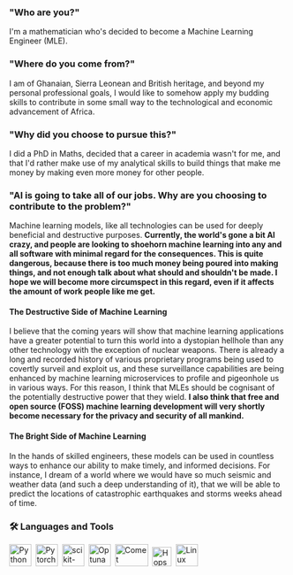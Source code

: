 ### "Who are you?"

I'm a mathematician who's decided to become a Machine Learning Engineer (MLE). 

### "Where do you come from?"
I am of Ghanaian, Sierra Leonean and British heritage, and beyond my personal professional goals, I would like to somehow apply my budding skills to contribute in some small way to the technological and economic advancement of Africa. 

### "Why did you choose to pursue this?" 
I did a PhD in Maths, decided that a career in academia wasn't for me, and that I'd rather make use of my analytical skills to build things that make me money by making even more money for other people.

### "AI is going to take all of our jobs. Why are you choosing to contribute to the problem?"
Machine learning models, like all technologies can be used for deeply beneficial and destructive purposes. **Currently, the world's gone a bit AI crazy, and people are looking to shoehorn machine learning into any and all software with minimal regard for the consequences. This is quite dangerous, because there is too much money being poured into making things, and not enough talk about what should and shouldn't be made. I hope we will become more circumspect in this regard, even if it affects the amount of work people like me get.**

#### The Destructive Side of Machine Learning
I believe that the coming years will show that machine learning applications have a greater potential to turn this world into a dystopian hellhole than any other technology with the exception of nuclear weapons. There is already a long and recorded history of various proprietary programs being used to covertly surveil and exploit us, and these surveillance capabilities are being enhanced by machine learning microservices to profile and pigeonhole us in various ways. For this reason, I think that MLEs should be cognisant of the potentially destructive power that they wield. **I also think that free and open source (FOSS) machine learning development will very shortly become necessary for the privacy and security of all mankind.**

#### The Bright Side of Machine Learning
In the hands of skilled engineers, these models can be used in countless ways to enhance our ability to make timely, and informed decisions. For instance, I dream of a world where we would have so much seismic and weather data (and such a deep understanding of it), that we will be able to predict the locations of catastrophic earthquakes and storms weeks ahead of time. 


### :hammer_and_wrench: Languages and Tools
  <img src="https://pluspng.com/img-png/python-logo-png-open-2000.png" title="Python" alt="Python" width="40" height="40"/>&nbsp;
    <img src="https://upload.wikimedia.org/wikipedia/commons/1/10/PyTorch_logo_icon.svg" title="Pytorch" alt="Pytorch" width="40" height="40"/>&nbsp; 
      <img src="https://external-content.duckduckgo.com/iu/?u=https%3A%2F%2Flogosdownload.com%2Flogo%2Fscikit-learn-logo-big.png&f=1&nofb=1&ipt=dc8109c7270108f1039f351c0c19e173c3f752eb44eb1b66c3559e7a6605ed06&ipo=images" title="scikit-learn" alt="scikit-learn" width="40" height="40"/>&nbsp; 
  <img src="https://avatars.githubusercontent.com/u/57251745?s=400&v=4" title="Optuna" alt="Optuna" width="40" height="40"/>&nbsp; 
  <img src="https://www.comet.com/images/logo_comet_light.png" title="CometML" alt="Comet" width="60" height="40"/>&nbsp; 
  <img src="https://uploads-ssl.webflow.com/618ceae2a430c960c6f6b19a/61a77bd7a2e4345dc9c999ba_Hopsworks%20Icon%20Green.png" title="Hopsworks" alt="Hopsworks" width="35" height="35"/>&nbsp; 
  <img src="https://vignette.wikia.nocookie.net/logopedia/images/0/04/Linux_logo.png/revision/latest?cb=20120814052336" title="Linux" alt="Linux" width="40" height="40"/>&nbsp;
</div>
